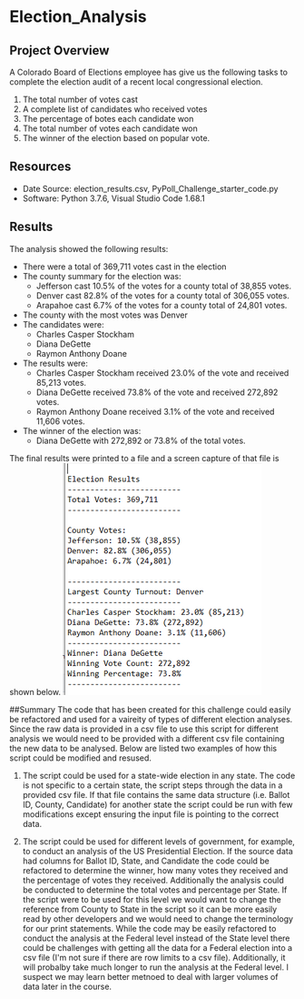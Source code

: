 # Election_Analysis

## Project Overview
A Colorado Board of Elections employee has give us the following tasks to complete the election audit of a recent local congressional election.

1. The total number of votes cast
2. A complete list of candidates who received votes
3. The percentage of botes each candidate won
4. The total number of votes each candidate won
5. The winner of the election based on popular vote.

## Resources
 - Date Source: election_results.csv, PyPoll_Challenge_starter_code.py
 - Software: Python 3.7.6, Visual Studio Code 1.68.1
 
## Results
The analysis showed the following results:
- There were a total of 369,711 votes cast in the election
- The county summary for the election was:
    - Jefferson cast 10.5% of the votes for a county total of 38,855 votes.
    - Denver cast 82.8% of the votes for a county total of 306,055 votes. 
    - Arapahoe cast 6.7% of the votes for a county total of 24,801 votes. 
- The county with the most votes was Denver
- The candidates were: 
    - Charles Casper Stockham
    - Diana DeGette
    - Raymon Anthony Doane 
- The results were:
    - Charles Casper Stockham received 23.0% of the vote and received 85,213 votes.
    - Diana DeGette received 73.8% of the vote and received 272,892 votes. 
    - Raymon Anthony Doane received 3.1% of the vote and received 11,606 votes. 
- The winner of the election was:
    - Diana DeGette with 272,892 or 73.8% of the total votes.

The final results were printed to a file and a screen capture of that file is shown below.
![my_analysis](https://github.com/kkoehn8/Election_Analysis/blob/main/ElectionSummaryResults.PNG)

##Summary 
The code that has been created for this challenge could easily be refactored and used for a vaireity of types of different election analyses. Since the raw data is provided in a csv file to use this script for different analysis we would need to be provided with a different csv file containing the new data to be analysed. Below are listed two examples of how this script could be modified and resused.

1. The script could be used for a state-wide election in any state. The code is not specific to a certain state, the script steps through the data in a provided csv file. If that file contains the same data structure (i.e. Ballot ID, County, Candidate) for another state the script could be run with few modifications except ensuring the input file is pointing to the correct data. 

2. The script could be used for different levels of government, for example, to conduct an analysis of the US Presidential Election. If the source data had columns for  Ballot ID, State, and Candidate the code could be refactored to determine the winner, how many votes they received and the percentage of votes they received. Additionally the analysis could be conducted to determine the total votes and percentage per State. If the script were to be used for this level we would want to change the reference from County to State in the script so it can be more easily read by other developers and we would need to change the terminology for our print statements. While the code may be easily refactored to conduct the analysis at the Federal level instead of the State level there could be challenges with getting all the data for a Federal election into a csv file (I'm not sure if there are row limits to a csv file). Additionally, it will probalby take much longer to run the analysis at the Federal level. I suspect we may learn better metnoed to deal with larger volumes of data later in the course.   
 
